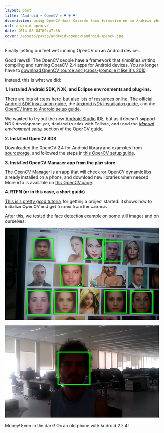 ```yaml
---
layout: post
title: 'Android + OpenCV = ♥ ♥ ♥'
description: using OpenCV Haar Cascade face detection on an Android phone
url: android-opencv/
date: 2014-08-04T09:47:36
cover: /assets/posts/android-opencv/android-opencv.jpg
---
```

Finally getting our feet wet running OpenCV on an Android device... 

Good news!!! The OpenCV people have a framework that simplifies writing, compiling and running OpenCV 2.4 apps for Android devices. You no longer have to [download OpenCV source and (cross-)compile it like it's 2010](http://www.morethantechnical.com/2010/10/07/opencv2-1-on-android).

Instead, this is what we did:

**1. Installed Android SDK, NDK, and Eclipse environments and plug-ins.** 
  
There are lots of steps here, but also lots of resources online. The official [Android SDK installation guide](https://web.archive.org/web/20140730100747/http://developer.android.com/sdk/index.html), the [Android NDK installation guide](https://web.archive.org/web/20140726130201/http://developer.android.com/tools/sdk/ndk/index.html), and the [OpenCV intro to Android setup guide](http://docs.opencv.org/doc/tutorials/introduction/android_binary_package/android_dev_intro.html). 

We wanted to try out the new [Android Studio](http://developer.android.com/sdk/installing/studio.html) IDE, but as it doesn't support NDK development yet, decided to stick with Eclipse, and used the [_Manual environment setup_](http://docs.opencv.org/doc/tutorials/introduction/android_binary_package/android_dev_intro.html#manual-environment-setup-for-android-development) section of the OpenCV guide.

**2. Installed OpenCV SDK**
  
Downloaded the OpenCV 2.4 for Android library and examples from [sourceforge](http://sourceforge.net/projects/opencvlibrary/files/opencv-android/), and followed the steps in [this OpenCV setup guide](http://docs.opencv.org/doc/tutorials/introduction/android_binary_package/O4A_SDK.html).

**3. Installed OpenCV Manager app from the play store**
  
The [OpenCV Manager](https://play.google.com/store/apps/details?id=org.opencv.engine) is an app that will check for OpenCV dynamic libs already installed on a phone, and download new libraries when needed. More info is available on [this OpenCV page](http://docs.opencv.org/2.4.10/platforms/android/service/doc/index.html).

**4. RTFM (or in this case, a short guide)**
  
[This is a pretty good tutorial](http://docs.opencv.org/doc/tutorials/introduction/android_binary_package/dev_with_OCV_on_Android.html) for getting a project started: it shows how to initialize OpenCV and get frames from the camera.

After this, we tested the face detection example on some still images and on ourselves:
  
![](/assets/posts/android-opencv/haarFaceTest00.png)

![](/assets/posts/android-opencv/haarFaceTest01.png)

Money! Even in the dark! On an old phone with Android 2.3.4!
